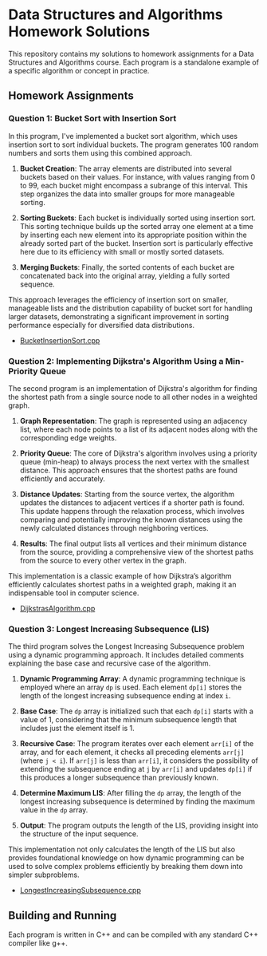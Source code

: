 # Data Structures and Algorithms Homework Solutions

This repository contains my solutions to homework assignments for a Data Structures and Algorithms course. Each program is a standalone example of a specific algorithm or concept in practice.

## Homework Assignments

### Question 1: Bucket Sort with Insertion Sort
In this program, I've implemented a bucket sort algorithm, which uses insertion sort to sort individual buckets. The program generates 100 random numbers and sorts them using this combined approach.
1. **Bucket Creation**: The array elements are distributed into several buckets based on their values. For instance, with values ranging from 0 to 99, each bucket might encompass a subrange of this interval. This step organizes the data into smaller groups for more manageable sorting.

2. **Sorting Buckets**: Each bucket is individually sorted using insertion sort. This sorting technique builds up the sorted array one element at a time by inserting each new element into its appropriate position within the already sorted part of the bucket. Insertion sort is particularly effective here due to its efficiency with small or mostly sorted datasets.

3. **Merging Buckets**: Finally, the sorted contents of each bucket are concatenated back into the original array, yielding a fully sorted sequence. 

This approach leverages the efficiency of insertion sort on smaller, manageable lists and the distribution capability of bucket sort for handling larger datasets, demonstrating a significant improvement in sorting performance especially for diversified data distributions.
- [BucketInsertionSort.cpp](/BucketInsertionSort.cpp)

### Question 2: Implementing Dijkstra's Algorithm Using a Min-Priority Queue
The second program is an implementation of Dijkstra's algorithm for finding the shortest path from a single source node to all other nodes in a weighted graph.

1. **Graph Representation**: The graph is represented using an adjacency list, where each node points to a list of its adjacent nodes along with the corresponding edge weights.

2. **Priority Queue**: The core of Dijkstra's algorithm involves using a priority queue (min-heap) to always process the next vertex with the smallest distance. This approach ensures that the shortest paths are found efficiently and accurately.

3. **Distance Updates**: Starting from the source vertex, the algorithm updates the distances to adjacent vertices if a shorter path is found. This update happens through the relaxation process, which involves comparing and potentially improving the known distances using the newly calculated distances through neighboring vertices.

4. **Results**: The final output lists all vertices and their minimum distance from the source, providing a comprehensive view of the shortest paths from the source to every other vertex in the graph.

This implementation is a classic example of how Dijkstra’s algorithm efficiently calculates shortest paths in a weighted graph, making it an indispensable tool in computer science.
- [DijkstrasAlgorithm.cpp](/DijkstrasAlgorithm.cpp)

### Question 3: Longest Increasing Subsequence (LIS)
The third program solves the Longest Increasing Subsequence problem using a dynamic programming approach. It includes detailed comments explaining the base case and recursive case of the algorithm.

1. **Dynamic Programming Array**: A dynamic programming technique is employed where an array `dp` is used. Each element `dp[i]` stores the length of the longest increasing subsequence ending at index `i`.

2. **Base Case**: The `dp` array is initialized such that each `dp[i]` starts with a value of 1, considering that the minimum subsequence length that includes just the element itself is 1.

3. **Recursive Case**: The program iterates over each element `arr[i]` of the array, and for each element, it checks all preceding elements `arr[j]` (where `j < i`). If `arr[j]` is less than `arr[i]`, it considers the possibility of extending the subsequence ending at `j` by `arr[i]` and updates `dp[i]` if this produces a longer subsequence than previously known.

4. **Determine Maximum LIS**: After filling the `dp` array, the length of the longest increasing subsequence is determined by finding the maximum value in the `dp` array.

5. **Output**: The program outputs the length of the LIS, providing insight into the structure of the input sequence.

This implementation not only calculates the length of the LIS but also provides foundational knowledge on how dynamic programming can be used to solve complex problems efficiently by breaking them down into simpler subproblems.

- [LongestIncreasingSubsequence.cpp](/LongestIncreasingSubsequence.cpp)

## Building and Running

Each program is written in C++ and can be compiled with any standard C++ compiler like g++.
